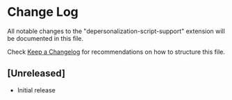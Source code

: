 # Change Log

All notable changes to the "depersonalization-script-support" extension will be documented in this file.

Check [Keep a Changelog](http://keepachangelog.com/) for recommendations on how to structure this file.

## [Unreleased]

- Initial release